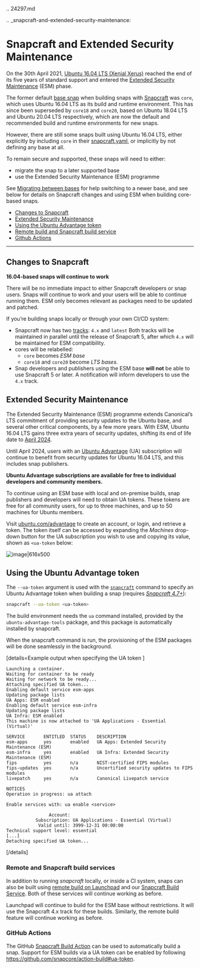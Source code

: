 .. 24297.md

.. _snapcraft-and-extended-security-maintenance:

# Snapcraft and Extended Security Maintenance

On the 30th April 2021, [Ubuntu 16.04 LTS (Xenial Xerus)](https://releases.ubuntu.com/16.04/) reached the end of its five years of standard support and entered the [Extended Security Maintenance](https://ubuntu.com/security/esm) (ESM) phase.

The former default [base snap](/t/base-snaps/11198) when building snaps with [Snapcraft](/t/snapcraft-overview/8940) was `core`, which uses Ubuntu 16.04 LTS as its build and runtime environment. This has since been superseded by `core18` and `core20`, based on Ubuntu 18.04 LTS and Ubuntu 20.04 LTS respectively, which are now the default and recommended build and runtime environments for new snaps.

However, there are still some snaps built using Ubuntu 16.04 LTS, either explicitly by  including `core` in their [snapcraft.yaml](/t/the-snapcraft-format/8337), or implicitly by not defining any base at all.

To remain secure and supported, these snaps will need to either:

- migrate the snap to a later supported base
- use the Extended Security Maintenance (ESM) programme

See [Migrating between bases](/t/migrating-between-bases/23455) for help switching to a newer base, and see below for details on Snapcraft changes and using ESM when building core-based snaps.

- [Changes to Snapcraft](#heading--changes)
- [Extended Security Maintenance](#heading--esm)
- [Using the Ubuntu Advantage token](#heading--using)
- [Remote build and Snapcraft build service](#heading--launchpad)
- [Github Actions](#heading--github)

---

<h2 id='heading--changes'>Changes to Snapcraft</h2>

**16.04-based snaps will continue to work**

There will be no immediate impact to either Snapcraft developers or snap users. Snaps will continue to work and your users will be able to continue running them. ESM only becomes relevant as packages need to be updated and patched.

If you’re building snaps locally or through your own CI/CD system:
* Snapcraft now has two [tracks](/t/channels/551#heading--tracks): `4.x` and `latest`
  Both tracks will be maintained in parallel until the release of Snapcraft 5, after which  `4.x` will be maintained for ESM compatibility.
* cores will be relabelled:
  - `core` becomes *ESM base*
  - `core18` and `core20` become *LTS bases*.
* Snap developers and publishers using the ESM base **will not** be able to use Snapcraft 5 or later. A notification will inform developers to use the `4.x` track.


<h2 id='heading--esm'> Extended Security Maintenance</h2>

The Extended Security Maintenance (ESM) programme extends Canonical’s LTS commitment of providing security updates to the Ubuntu base, and several other critical components, by a few more years. With ESM, Ubuntu 16.04 LTS gains three extra years of security updates, shifting its end of life date to  [April 2024](https://ubuntu.com/security/esm).

Until April 2024, users with an [Ubuntu Advantage](https://ubuntu.com/advantage) (UA) subscription will continue to benefit from security updates for Ubuntu 16.04 LTS, and this includes snap publishers.

**Ubuntu Advantage subscriptions are available for free to individual developers and community members.**

To continue using an ESM base with local and on-premise builds, snap publishers and developers will need to obtain UA tokens. These tokens are free for all community users, for up to three machines, and up to 50 machines for Ubuntu members.

Visit [ubuntu.com/advantage](https://ubuntu.com/advantage) to create an account, or login, and retrieve a token. The token itself can be accessed by expanding the _Machines_ drop-down button for the UA subscription you wish to use and copying its value, shown as `<ua-token` below:

![image|616x500](https://forum-snapcraft-io.s3.dualstack.us-east-1.amazonaws.com/optimized/2X/5/58e2e7e29918993f259a25b95d67bc51594a3410_2_616x500.png)

<h2 id='heading--using'>Using the Ubuntu Advantage token</h2>

The `--ua-token` argument is used with the [`snapcraft`](/t/snapcraft-overview/8940) command to specify an Ubuntu Advantage token when building a snap (requires _[Snapcraft 4.7+](/t/release-notes-snapcraft-4-7/24252)_):

```bash
snapcraft --ua-token <ua-token>
```

The build environment needs the `ua` command installed, provided by the `ubuntu-advantage-tools` package, and this package is automatically installed by snapcraft.

When the snapcraft command is run, the provisioning of the ESM packages will be done seamlessly in the background.

[details=Example output when specifying the UA token ]
```no-highlight
Launching a container.
Waiting for container to be ready
Waiting for network to be ready...
Attaching specified UA token...
Enabling default service esm-apps
Updating package lists
UA Apps: ESM enabled
Enabling default service esm-infra
Updating package lists
UA Infra: ESM enabled
This machine is now attached to 'UA Applications - Essential (Virtual)'

SERVICE       ENTITLED  STATUS    DESCRIPTION
esm-apps      yes       enabled   UA Apps: Extended Security Maintenance (ESM)
esm-infra     yes       enabled   UA Infra: Extended Security Maintenance (ESM)
fips          yes       n/a       NIST-certified FIPS modules
fips-updates  yes       n/a       Uncertified security updates to FIPS modules
livepatch     yes       n/a       Canonical Livepatch service

NOTICES
Operation in progress: ua attach

Enable services with: ua enable <service>

                Account:
           Subscription: UA Applications - Essential (Virtual)
            Valid until: 3999-12-31 00:00:00
Technical support level: essential
[...]
Detaching specified UA token...
```
[/details]

<h3 id='heading--launchpad'>Remote and Snapcraft build services</h3>

In addition to running _snapcraft_ locally, or inside a CI system, snaps can also be built using [remote build on Launchpad](/t/remote-build/14400) and our [Snapcraft Build Service](https://snapcraft.io/build). Both of these services will continue working as before.

Launchpad will continue to build for the ESM base without restrictions. It will use the Snapcraft 4.x track for these builds. Similarly, the remote build feature will continue working as before.

<h3 id='heading--github'>GitHub Actions</h3>

The GitHub [Snapcraft Build Action](https://github.com/snapcore/action-build) can be used to automatically build a snap. Support for ESM builds via a UA token can be enabled by following https://github.com/snapcore/action-build#ua-token.